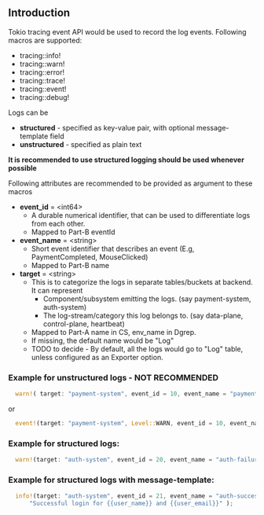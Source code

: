 
## Introduction

Tokio tracing event API would be used to record the log events. Following macros are supported:
- tracing::info!
- tracing::warn!
- tracing::error!
- tracing::trace!
- tracing::event!
- tracing::debug!

Logs can be 
- **structured** - specified as key-value pair, with optional message-template field 
- **unstructured** - specified as plain text

**It is recommended to use structured logging should be used whenever possible**

Following attributes are recommended to be provided as argument to these macros

- **event_id** = \<int64\>
    - A durable numerical identifier, that can be used to differentiate logs from each other. 
    - Mapped to Part-B eventId
- **event_name** = \<string\>
    - Short event identifier that describes an event (E.g, PaymentCompleted, MouseClicked)
    - Mapped to Part-B name
- **target** = \<string\>
    - This is to categorize the logs in separate tables/buckets at backend. It can represent
        - Component/subsystem emitting the logs. (say payment-system, auth-system)
        - The log-stream/category this log belongs to. (say data-plane, control-plane, heartbeat)
    - Mapped to Part-A name in CS, env_name in Dgrep.
    - If missing, the default name would be "Log"
    - TODO to decide - By default, all the logs would go to "Log" table, unless configured as an Exporter option.

### Example for unstructured logs - NOT RECOMMENDED

```rust
  warn!( target: "payment-system", event_id = 10, event_name = "payment-failure", "Payment was not successful!");
```
  or 

```rust
  event!(target: "payment-system", Level::WARN, event_id = 10, event_name = "payment-failure", "Payment was not successful!");
```

### Example for structured logs:

```rust
  warn!(target: "auth-system", event_id = 20, event_name = "auth-failure", user_name = "ferris", user_email = "ferris@rust-lang.org");
```

### Example for structured logs with message-template:

```rust
  info!(target: "auth-system", event_id = 21, event_name = "auth-success", user_name = "ferris", user_email = "ferris@rust-lang.org",
      "Successful login for {{user_name}} and {{user_email}}" );
```

